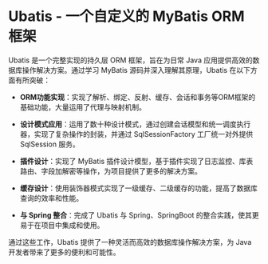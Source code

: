 # Ubatis - 一个自定义的 MyBatis ORM 框架

Ubatis 是一个完整实现的持久层 ORM 框架，旨在为日常 Java 应用提供高效的数据库操作解决方案。通过学习 MyBatis 源码并深入理解其原理，Ubatis 在以下方面有所突破：

- **ORM功能实现**：实现了解析、绑定、反射、缓存、会话和事务等ORM框架的基础功能，大量运用了代理与映射机制。

- **设计模式应用**：运用了数十种设计模式，通过创建会话模型和统一调度执行器，实现了复杂操作的封装，并通过 SqlSessionFactory 工厂统一对外提供 SqlSession 服务。

- **插件设计**：实现了 MyBatis 插件设计模型，基于插件实现了日志监控、库表路由、字段加解密等操作，为项目提供了更多的解决方案。

- **缓存设计**：使用装饰器模式实现了一级缓存、二级缓存的功能，提高了数据库查询的效率和性能。

- **与 Spring 整合**：完成了 Ubatis 与 Spring、SpringBoot 的整合实践，使其更易于在项目中集成和使用。

通过这些工作，Ubatis 提供了一种灵活而高效的数据库操作解决方案，为 Java 开发者带来了更多的便利和可能性。
